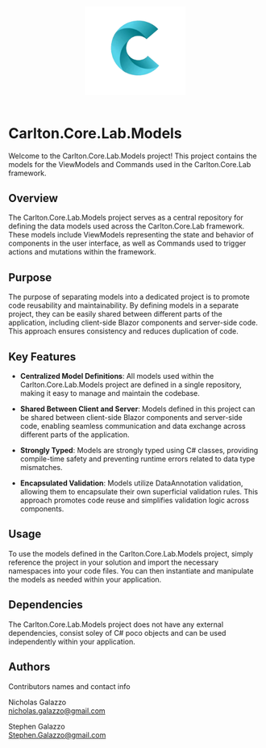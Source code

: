 <div align="center">
    <img src="../../../images/CarltonLogo.png" alt="Carlton Logo" width="200" />
</div>
</br>

# Carlton.Core.Lab.Models

Welcome to the Carlton.Core.Lab.Models project! This project contains the models for the ViewModels and Commands used in the Carlton.Core.Lab framework.

## Overview

The Carlton.Core.Lab.Models project serves as a central repository for defining the data models used across the Carlton.Core.Lab framework. These models include ViewModels representing the state and behavior of components in the user interface, as well as Commands used to trigger actions and mutations within the framework.

## Purpose

The purpose of separating models into a dedicated project is to promote code reusability and maintainability. By defining models in a separate project, they can be easily shared between different parts of the application, including client-side Blazor components and server-side code. This approach ensures consistency and reduces duplication of code.

## Key Features

- **Centralized Model Definitions**: All models used within the Carlton.Core.Lab.Models project are defined in a single repository, making it easy to manage and maintain the codebase.

- **Shared Between Client and Server**: Models defined in this project can be shared between client-side Blazor components and server-side code, enabling seamless communication and data exchange across different parts of the application.

- **Strongly Typed**: Models are strongly typed using C# classes, providing compile-time safety and preventing runtime errors related to data type mismatches.

- **Encapsulated Validation**: Models utilize DataAnnotation validation, allowing them to encapsulate their own superficial validation rules. This approach promotes code reuse and simplifies validation logic across components.

## Usage

To use the models defined in the Carlton.Core.Lab.Models project, simply reference the project in your solution and import the necessary namespaces into your code files. You can then instantiate and manipulate the models as needed within your application.

## Dependencies

The Carlton.Core.Lab.Models project does not have any external dependencies, consist soley of C# poco objects and can be used independently within your application.

## Authors

Contributors names and contact info

Nicholas Galazzo  
nicholas.galazzo@gmail.com

Stephen Galazzo  
Stephen.Galazzo@gmail.com
